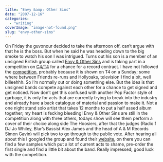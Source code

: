 ```yaml
---
title: "Envy &amp; Other Sins"
date: "2007-12-16"
categories: 
  - "writing"
coverImage: "image-not-found.png"
slug: "envy-other-sins"
---
```


On Friday the guvonour decided to take the afternoon off, can’t argue with that he is the boss. But when he said he was heading down to the big smoke to watch his son I was intrigued. Turns out his son is a member of an unsigned British group called [Envy & Other Sins](http://www.mobileact.co.uk/bands/Envy-And-Other-Sins) and is taking part in a competition on [C4/T4](http://www.channel4.com/entertainment/t4/) for a chance for a record contract. I have not followed the [competition](http://www.mobileact.co.uk/), probably because it is shown on T4 on a Sunday; some where between Friends re-runs and Hollyoaks, television I find a bit, well bllleehhh. So I’m normally out or doing something else. But the idea is that unsigned bands compete against each other for a chance to get signed and get noticed. Now don’t get this confused with another Pop Factor style of garbage, it is only for acts that are currently trying to break into the industry and already have a back catalogue of material and passion to make it. Not a one night stand solo artist that takes 12 months to put a half assed album together; my heart is fecking bleeding! Envy & Other Sins are still in the competition along with three others, todays show will see them perform a cover of their choice along side The Hoosiers, after that the judges (Radio 1 DJ Jo Whiley, Blur’s Bassist Alex James and the head of A & M Records Simon Gavin) will pick two to go through to the public vote. After hearing all about this I googled the group and found their [website](http://www.envyandothersins.co.uk/), on there you can find a few samples which put a lot of current acts to shame, pre-order the first single and find a little bit about the band. Really impressed, good luck with the competition.
